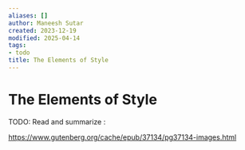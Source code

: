 ```yaml
---
aliases: []
author: Maneesh Sutar
created: 2023-12-19
modified: 2025-04-14
tags:
- todo
title: The Elements of Style
---
```


# The Elements of Style

TODO: Read and summarize :

https://www.gutenberg.org/cache/epub/37134/pg37134-images.html
